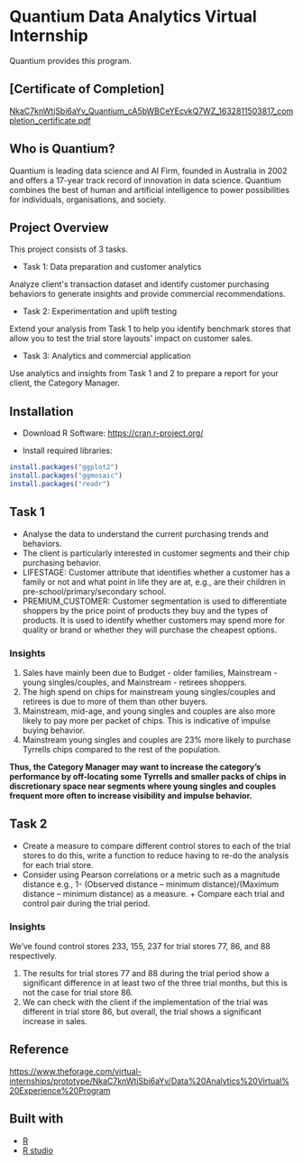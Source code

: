 # Quantium Data Analytics Virtual Internship

Quantium provides this program.

## [Certificate of Completion]
[NkaC7knWtjSbi6aYv_Quantium_cA5bWBCeYEcvkQ7WZ_1632811503817_completion_certificate.pdf](https://github.com/maulanaakbardj/Quantium_Virtual_Internship/files/7252444/NkaC7knWtjSbi6aYv_Quantium_cA5bWBCeYEcvkQ7WZ_1632811503817_completion_certificate.pdf)

## Who is Quantium?

Quantium is leading data science and AI Firm, founded in Australia in 2002 and offers a 17-year track record of innovation in data science.
Quantium combines the best of human and artificial intelligence to power possibilities for individuals, organisations, and society. 

## Project Overview

This project consists of 3 tasks.

+ Task 1: Data preparation and customer analytics

Analyze client's transaction dataset and identify customer purchasing behaviors to generate insights and provide commercial recommendations.

+ Task 2: Experimentation and uplift testing

Extend your analysis from Task 1 to help you identify benchmark stores that allow you to test the trial store layouts' impact on customer sales.

+ Task 3: Analytics and commercial application

Use analytics and insights from Task 1 and 2 to prepare a report for your client, the Category Manager.

## Installation

+ Download R Software: https://cran.r-project.org/

+ Install required libraries:

```r 
install.packages("ggplot2")
install.packages("ggmosaic")
install.packages("readr")
``` 

## Task 1

+ Analyse the data to understand the current purchasing trends and behaviors.
+ The client is particularly interested in customer segments and their chip purchasing behavior. 
+ LIFESTAGE: Customer attribute that identifies whether a customer has a family or not and what point in life they are at, e.g., are their children in pre-school/primary/secondary school. 
+ PREMIUM_CUSTOMER: Customer segmentation is used to differentiate shoppers by the price point of products they buy and the types of products. It is used to identify whether customers may spend more for quality or brand or whether they will purchase the cheapest options. 

### Insights

1. Sales have mainly been due to Budget - older families, Mainstream - young singles/couples, and Mainstream  - retirees shoppers. 
2. The high spend on chips for mainstream young singles/couples and retirees is due to more of them than other buyers. 
3. Mainstream, mid-age, and young singles and couples are also more likely to pay more per packet of chips. This is indicative of impulse buying behavior.
4. Mainstream young singles and couples are 23% more likely to purchase Tyrrells chips compared to the rest of the population. 

**Thus, the Category Manager may want to increase the category’s performance by off-locating some Tyrrells and smaller packs of chips in discretionary space near segments where young singles and couples frequent more often to increase visibility and impulse behavior.**

## Task 2

+ Create a measure to compare different control stores to each of the trial stores to do this, write a function to reduce having to re-do the analysis for each trial store. 
+ Consider using Pearson correlations or a metric such as a magnitude distance e.g., 1- (Observed distance – minimum distance)/(Maximum distance – minimum distance) as a measure.  + Compare each trial and control pair during the trial period. 

### Insights

We’ve found control stores 233, 155, 237 for trial stores 77, 86, and 88 respectively.

1. The results for trial stores 77 and 88 during the trial period show a significant difference in at least two of the three trial months, but this is not the case for trial store 86. 
2. We can check with the client if the implementation of the trial was different in trial store 86, but overall, the trial shows a significant increase in sales. 

## Reference

https://www.theforage.com/virtual-internships/prototype/NkaC7knWtjSbi6aYv/Data%20Analytics%20Virtual%20Experience%20Program


## Built with

- [R](https://www.r-project.org/)
- [R studio](https://rstudio.com/)
